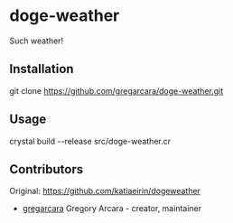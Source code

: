 # doge-weather

Such weather!

## Installation

git clone https://github.com/gregarcara/doge-weather.git

## Usage

crystal build --release src/doge-weather.cr

## Contributors

  Original: https://github.com/katiaeirin/dogeweather
- [gregarcara](https://github.com/gregarcara) Gregory Arcara - creator, maintainer
